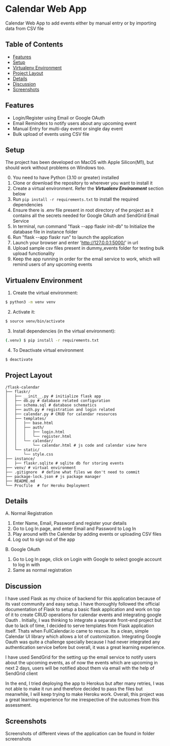 # Calendar Web App
Calendar Web App to add events either by manual entry or by importing data from CSV file

## Table of Contents

- [Features](#features)
- [Setup](#setup)
- [Virtualenv Environment](#virtualenv-environment)
- [Project Layout](#project-layout)
- [Details](#details)
- [Discussion](#discussion)
- [Screenshots](#screenshots)


## Features

- Login/Register using Email or Google OAuth
- Email Reminders to notify users about any upcoming event
- Manual Entry for multi-day event or single day event
- Bulk upload of events using CSV file

## Setup

The project has been developed on MacOS with Apple Silicon(M1), but should work without problems on Windows too.

0. You need to have Python (3.10 or greater) installed
1. Clone or download the repository to wherever you want to install it
2. Create a virtual environment. Refer the ***Virtualenv Environment*** section below
3. Run `pip install -r requirements.txt` to install the required dependencies
4. Ensure there is .env file present in root directory of the project as it contains all the secrets needed for Google OAuth and SendGrid Email Service
5. In terminal, run command "flask --app flaskr init-db" to Initialize the database file in instance folder
6. Run "flask --app flaskr run" to launch the application
7. Launch your browser and enter 'http://127.0.0.1:5000/' in url
8. Upload sample csv files present in dummy_events folder for testing bulk upload functionality
9. Keep the app running in order for the email service to work, which will remind users of any upcoming events

## Virtualenv Environment

1. Create the virtual environment:
```bash
$ python3 -m venv venv
```

2. Activate it:
```bash
$ source venv/bin/activate
```

3. Install dependencies (in the virtual environment):
```bash
(.venv) $ pip install -r requirements.txt
```
4. To Deactivate virtual environment
```bash
$ deactivate
```

## Project Layout
```
/flask-calendar
├── flaskr/
│   ├── __init__.py # initialize flask app
│   ├── db.py # database related configuration
│   ├── schema.sql # database schematics 
│   ├── auth.py # registration and login related 
│   ├── calendar.py # CRUD for calendar resources
│   ├── templates/
│   │   ├── base.html
│   │   ├── auth/
│   │   │   ├── login.html
│   │   │   └── register.html
│   │   └── calendar/
│   │       └── calendar.html # js code and calendar view here 
│   └── static/
│       └── style.css    
├── instance/ 
│   ├── flaskr.sqlite # sqlite db for storing events
├── venv/ # virtual environment
├── .gitignore  # define what files we don't need to commit
├── package-lock.json # js package manager
├── README.md
└── Procfile  # for Heroku Deployment
```

## Details

A. Normal Registration
1. Enter Name, Email, Password and register your details
2. Go to Log In page, and enter Email and Password to Log In
3. Play around with the Calendar by adding events or uploading CSV files
4. Log out to sign out of the app


B. Google OAuth
1. Go to Log In page, click on Login with Google to select google account to log in with
2. Same as normal registration

## Discussion

I have used Flask as my choice of backend for this application because of its vast community and easy setup. I have thoroughly followed the official documentation of Flask to setup a basic flask application and work on top of it to create CRUD operations for calendar events and integrating google Oauth . Initially, I was thinking to integrate a separate front-end project but due to lack of time, I decided to serve templates from Flask application  itself. Thats when FullCalendar.io came to rescue. Its a clean, simple Calendar UI library which allows a lot of customization. Integrating Google Oauth was quite a challenge specially because I had never integrated any authentication service before but overall, it was  a great learning experience. 

I have used SendGrid for the setting up the email service to notify users about the upcoming events, as of now the events which are upcoming in next 2 days, users will be notified about them via email with the help of SendGrid client

In the end, I tried deploying the app to Herokus but after many retries, I was not able to make it run and therefore decided to pass the files but meanwhile, I will keep trying to make Heroku work. Overall, this project was a great learning experience for me irrespective of the outcomes from this assessment.



## Screenshots

Screenshots of different views of the application can be found in folder screenshots
